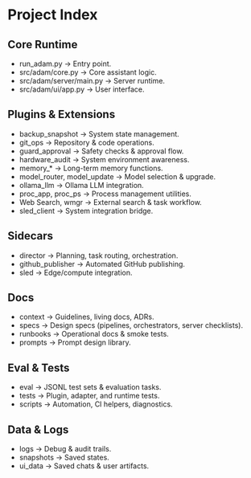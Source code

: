 # Project Index

## Core Runtime
- run_adam.py → Entry point.
- src/adam/core.py → Core assistant logic.
- src/adam/server/main.py → Server runtime.
- src/adam/ui/app.py → User interface.

## Plugins & Extensions
- backup_snapshot → System state management.
- git_ops → Repository & code operations.
- guard_approval → Safety checks & approval flow.
- hardware_audit → System environment awareness.
- memory_* → Long-term memory functions.
- model_router, model_update → Model selection & upgrade.
- ollama_llm → Ollama LLM integration.
- proc_app, proc_ps → Process management utilities.
- Web Search, wmgr → External search & task workflow.
- sled_client → System integration bridge.

## Sidecars
- director → Planning, task routing, orchestration.
- github_publisher → Automated GitHub publishing.
- sled → Edge/compute integration.

## Docs
- context → Guidelines, living docs, ADRs.
- specs → Design specs (pipelines, orchestrators, server checklists).
- runbooks → Operational docs & smoke tests.
- prompts → Prompt design library.

## Eval & Tests
- eval → JSONL test sets & evaluation tasks.
- tests → Plugin, adapter, and runtime tests.
- scripts → Automation, CI helpers, diagnostics.

## Data & Logs
- logs → Debug & audit trails.
- snapshots → Saved states.
- ui_data → Saved chats & user artifacts.
